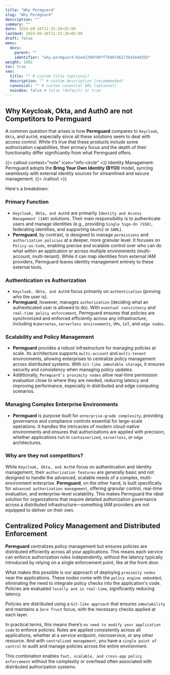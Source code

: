 ```yaml
---
title: "Why Permguard"
slug: "Why Permguard"
description: ""
summary: ""
date: 2024-09-26T11:32:26+02:00
lastmod: 2024-09-26T11:32:26+02:00
draft: false
menu:
  docs:
    parent: ""
    identifier: "why-permguard-62e42298f99ff7b907d6173b43e4d355"
weight: 1002
toc: true
seo:
  title: "" # custom title (optional)
  description: "" # custom description (recommended)
  canonical: "" # custom canonical URL (optional)
  noindex: false # false (default) or true
---
```


## Why Keycloak, Okta, and Auth0 are not Competitors to Permguard

A common question that arises is how **Permguard** compares to `Keycloak`, `Okta`, and `Auth0`, especially since all these solutions seem to deal with access control. While it’s true that these products include some authorization capabilities, their primary focus and the depth of their functionality differ significantly from what Permguard offers.

{{< callout context="note" icon="info-circle" >}}
Identity Management: Permguard adopts the **Bring Your Own Identity (BYOI)** model, syncing seamlessly with external identity sources for streamlined and secure management.
{{< /callout >}}

Here's a breakdown:

### Primary Function

  - `Keycloak, Okta, and Auth0` are primarily `Identity and Access Management (IAM)` solutions. Their main responsibility is to authenticate users and manage identities (e.g., providing `Single Sign-On (SSO)`, federating identities, and supporting `OAuth2` or `SAML`).
  - **Permguard**, by contrast, is designed to manage `permissions` and `authorization policies` at a deeper, more granular level. It focuses on `Policy-as-Code`, enabling precise and scalable control over who can do what within an application or across multiple environments (multi-account, multi-tenant). While it can map identities from external IAM providers, Permguard leaves identity management entirely to these external tools.

### Authentication vs Authorization

  - `Keycloak, Okta, and Auth0` focus primarily on `authentication` (proving who the user is).
  - **Permguard**, however, manages `authorization` (deciding what an authenticated user is allowed to do). With `eventual consistency` and `real-time policy enforcement`, Permguard ensures that policies are synchronized and enforced efficiently across any infrastructure, including `Kubernetes`, `serverless environments`, `VMs`, `IoT`, and `edge nodes`.

### Scalability and Policy Management

  - **Permguard** provides a robust infrastructure for managing policies at scale. Its architecture supports `multi-account` and `multi-tenant` environments, allowing enterprises to centralize policy management across distributed systems. With `Git-like immutable storage`, it ensures security and consistency when managing policy updates.
  - Additionally, `Permguard’s proximity nodes` allow real-time permission evaluation close to where they are needed, reducing latency and improving performance, especially in distributed and edge computing scenarios.

### Managing Complex Enterprise Environments

  - **Permguard** is purpose-built for `enterprise-grade complexity`, providing governance and compliance controls essential for large-scale operations. It handles the intricacies of modern cloud-native environments and ensures that authorizations are applied with precision, whether applications run in `containerized`, `serverless`, or `edge` architectures.

### Why are they not competitors?
While `Keycloak, Okta, and Auth0` focus on authentication and identity management, their `authorization features` are generally basic and not designed to handle the advanced, scalable needs of a complex, multi-environment enterprise. **Permguard**, on the other hand, is built specifically for `advanced authorization management`, offering granular control, real-time evaluation, and enterprise-level scalability. This makes Permguard the ideal solution for organizations that require detailed authorization governance across a distributed infrastructure—something IAM providers are not equipped to deliver on their own.

## Centralized Policy Management and Distributed Enforcement

**Permguard** centralizes policy management but ensures policies are distributed efficiently across all your applications. This means each service can enforce authorization rules independently, without the latency typically introduced by relying on a single enforcement point, like at the front door.

What makes this possible is our approach of deploying `proximity nodes` near the applications. These nodes come with the `policy engine embedded`, eliminating the need to integrate policy checks into the application's code. Policies are evaluated `locally and in real-time`, significantly reducing latency.

Policies are distributed using a `Git-like approach` that ensures `immutability` and maintains a `Zero Trust` focus, with the necessary checks applied at each layer.

In practical terms, this means there’s `no need to modify your application code` to enforce policies. Rules are applied consistently across all applications, whether at a service endpoint, microservice, or any other resource. And with `centralized management`, you have a `single point of control` to audit and manage policies across the entire environment.

This combination enables `fast, scalable, and cross-app policy enforcement` without the complexity or overhead often associated with distributed authorization systems.
